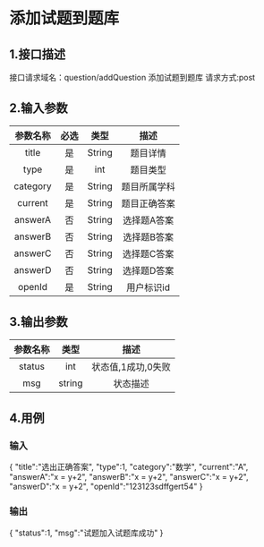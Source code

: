 # 添加试题到题库

## 1.接口描述

接口请求域名：question/addQuestion
添加试题到题库
请求方式:post

## 2.输入参数

| 参数名称  | 必选  |  类型  |         描述         |
| :-------: | :---: | :----: | :------------------: |
| title | 是 | String | 题目详情 |
| type | 是 | int | 题目类型 |
| category | 是 | String | 题目所属学科 |
| current | 是 | String | 题目正确答案 |
| answerA | 否 | String | 选择题A答案 |
| answerB | 否 | String | 选择题B答案 |
| answerC | 否 | String | 选择题C答案 |
| answerD | 否 | String | 选择题D答案 |
| openId | 是 | String | 用户标识id |

## 3.输出参数

|  参数名称  |  类型  |         描述         |
| :-------: | :----: | :------------------: |
| status | int | 状态值,1成功,0失败 |
| msg | string | 状态描述 |

## 4.用例

### 输入

{
    "title":"选出正确答案",
    "type":1,
    "category":"数学",
    "current":"A",
    "answerA":"x = y+2",
    "answerB":"x = y+2",
    "answerC":"x = y+2",
    "answerD":"x = y+2",
    "openId":"123123sdffgert54"
}

### 输出

{
    "status":1,
    "msg":"试题加入试题库成功"
}
